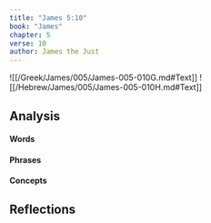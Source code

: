 ```yaml
---
title: "James 5:10"
book: "James"
chapter: 5
verse: 10
author: James the Just
---
```

![[/Greek/James/005/James-005-010G.md#Text]]
![[/Hebrew/James/005/James-005-010H.md#Text]]

## Analysis

#### Words

#### Phrases

#### Concepts

## Reflections
